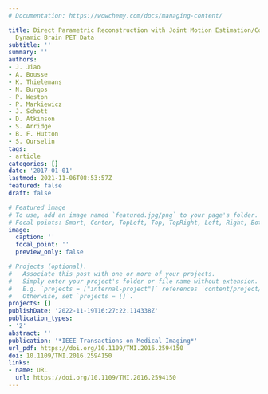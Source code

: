 ```yaml
---
# Documentation: https://wowchemy.com/docs/managing-content/

title: Direct Parametric Reconstruction with Joint Motion Estimation/Correction for
  Dynamic Brain PET Data
subtitle: ''
summary: ''
authors:
- J. Jiao
- A. Bousse
- K. Thielemans
- N. Burgos
- P. Weston
- P. Markiewicz
- J. Schott
- D. Atkinson
- S. Arridge
- B. F. Hutton
- S. Ourselin
tags:
- article
categories: []
date: '2017-01-01'
lastmod: 2021-11-06T08:53:57Z
featured: false
draft: false

# Featured image
# To use, add an image named `featured.jpg/png` to your page's folder.
# Focal points: Smart, Center, TopLeft, Top, TopRight, Left, Right, BottomLeft, Bottom, BottomRight.
image:
  caption: ''
  focal_point: ''
  preview_only: false

# Projects (optional).
#   Associate this post with one or more of your projects.
#   Simply enter your project's folder or file name without extension.
#   E.g. `projects = ["internal-project"]` references `content/project/deep-learning/index.md`.
#   Otherwise, set `projects = []`.
projects: []
publishDate: '2022-11-19T16:27:22.114338Z'
publication_types:
- '2'
abstract: ''
publication: '*IEEE Transactions on Medical Imaging*'
url_pdf: https://doi.org/10.1109/TMI.2016.2594150
doi: 10.1109/TMI.2016.2594150
links:
- name: URL
  url: https://doi.org/10.1109/TMI.2016.2594150
---
```

